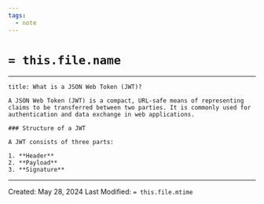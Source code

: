 ```yaml
---
tags:
  - note
---
```

# `= this.file.name `
---

````ad-question
title: What is a JSON Web Token (JWT)?

A JSON Web Token (JWT) is a compact, URL-safe means of representing claims to be transferred between two parties. It is commonly used for authentication and data exchange in web applications.

### Structure of a JWT

A JWT consists of three parts:

1. **Header**
2. **Payload**
3. **Signature**

````


---
Created: May 28, 2024
Last Modified: `= this.file.mtime`
